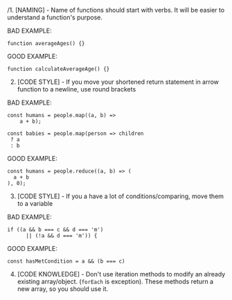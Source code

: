 /1. [NAMING] - Name of functions should start with verbs. It will be easier to understand a function's purpose.

BAD EXAMPLE:
```
function averageAges() {}

```

GOOD EXAMPLE:
```
function calculateAverageAge() {}
```

2. [CODE STYLE] - If you move your shortened return statement in arrow function to a newline, use round brackets

BAD EXAMPLE:
```
const humans = people.map((a, b) =>
    a + b);

const babies = people.map(person => children
 ? a
 : b

```

GOOD EXAMPLE:
```
const humans = people.reduce((a, b) => (
  a + b
), 0);
```

3. [CODE STYLE] - If you a have a lot of conditions/comparing, move them to a variable

BAD EXAMPLE:
```
if ((a && b === c && d === 'm')
      || (!a && d === 'm')) {

```

GOOD EXAMPLE:
```
const hasMetCondition = a && (b === c)
```

4. [CODE KNOWLEDGE] - Don't use iteration methods to modify an already existing array/object.
(`forEach` is exception). These methods return a new array, so you should use it.
